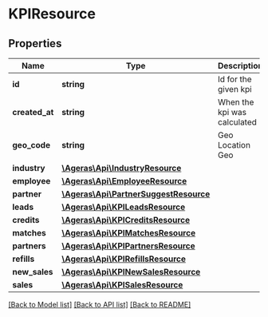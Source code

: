 # KPIResource

## Properties
Name | Type | Description | Notes
------------ | ------------- | ------------- | -------------
**id** | **string** | Id for the given kpi | [optional] 
**created_at** | **string** | When the kpi was calculated | [optional] 
**geo_code** | **string** | Geo Location Geo | [optional] 
**industry** | [**\Ageras\Api\IndustryResource**](IndustryResource.md) |  | [optional] 
**employee** | [**\Ageras\Api\EmployeeResource**](EmployeeResource.md) |  | [optional] 
**partner** | [**\Ageras\Api\PartnerSuggestResource**](PartnerSuggestResource.md) |  | [optional] 
**leads** | [**\Ageras\Api\KPILeadsResource**](KPILeadsResource.md) |  | [optional] 
**credits** | [**\Ageras\Api\KPICreditsResource**](KPICreditsResource.md) |  | [optional] 
**matches** | [**\Ageras\Api\KPIMatchesResource**](KPIMatchesResource.md) |  | [optional] 
**partners** | [**\Ageras\Api\KPIPartnersResource**](KPIPartnersResource.md) |  | [optional] 
**refills** | [**\Ageras\Api\KPIRefillsResource**](KPIRefillsResource.md) |  | [optional] 
**new_sales** | [**\Ageras\Api\KPINewSalesResource**](KPINewSalesResource.md) |  | [optional] 
**sales** | [**\Ageras\Api\KPISalesResource**](KPISalesResource.md) |  | [optional] 

[[Back to Model list]](../README.md#documentation-for-models) [[Back to API list]](../README.md#documentation-for-api-endpoints) [[Back to README]](../README.md)


